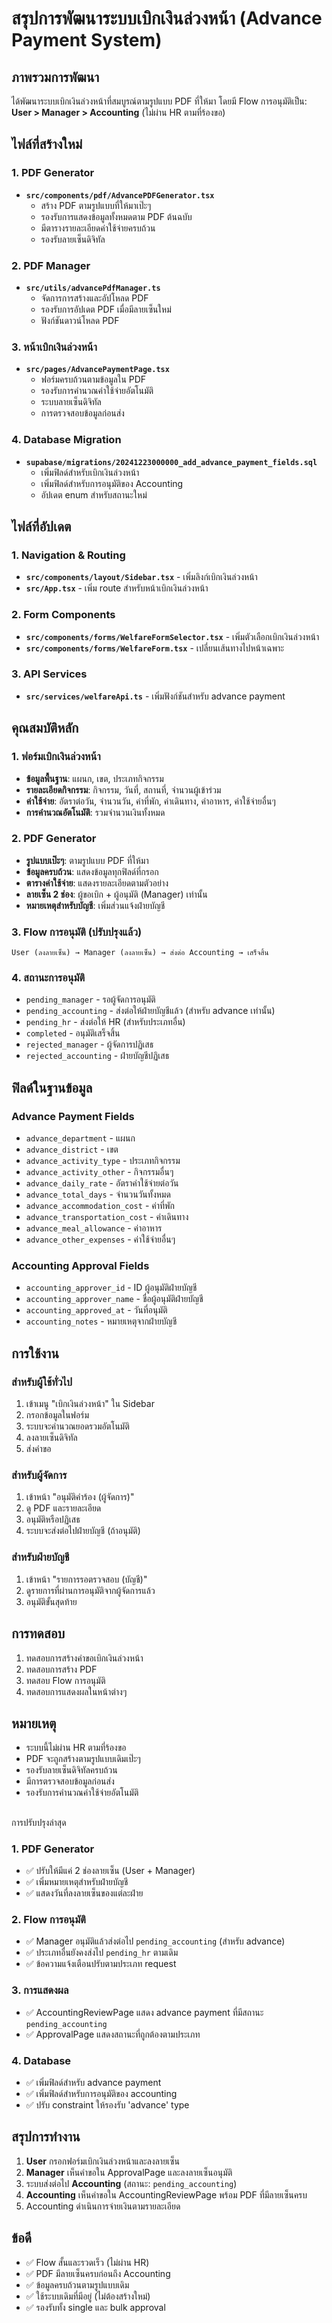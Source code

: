 # สรุปการพัฒนาระบบเบิกเงินล่วงหน้า (Advance Payment System)

## ภาพรวมการพัฒนา
ได้พัฒนาระบบเบิกเงินล่วงหน้าที่สมบูรณ์ตามรูปแบบ PDF ที่ให้มา โดยมี Flow การอนุมัติเป็น: **User > Manager > Accounting** (ไม่ผ่าน HR ตามที่ร้องขอ)

## ไฟล์ที่สร้างใหม่

### 1. PDF Generator
- **`src/components/pdf/AdvancePDFGenerator.tsx`**
  - สร้าง PDF ตามรูปแบบที่ให้มาเป๊ะๆ
  - รองรับการแสดงข้อมูลทั้งหมดตาม PDF ต้นฉบับ
  - มีตารางรายละเอียดค่าใช้จ่ายครบถ้วน
  - รองรับลายเซ็นดิจิทัล

### 2. PDF Manager
- **`src/utils/advancePdfManager.ts`**
  - จัดการการสร้างและอัปโหลด PDF
  - รองรับการอัปเดต PDF เมื่อมีลายเซ็นใหม่
  - ฟังก์ชันดาวน์โหลด PDF

### 3. หน้าเบิกเงินล่วงหน้า
- **`src/pages/AdvancePaymentPage.tsx`**
  - ฟอร์มครบถ้วนตามข้อมูลใน PDF
  - รองรับการคำนวณค่าใช้จ่ายอัตโนมัติ
  - ระบบลายเซ็นดิจิทัล
  - การตรวจสอบข้อมูลก่อนส่ง

### 4. Database Migration
- **`supabase/migrations/20241223000000_add_advance_payment_fields.sql`**
  - เพิ่มฟิลด์สำหรับเบิกเงินล่วงหน้า
  - เพิ่มฟิลด์สำหรับการอนุมัติของ Accounting
  - อัปเดต enum สำหรับสถานะใหม่

## ไฟล์ที่อัปเดต

### 1. Navigation & Routing
- **`src/components/layout/Sidebar.tsx`** - เพิ่มลิงก์เบิกเงินล่วงหน้า
- **`src/App.tsx`** - เพิ่ม route สำหรับหน้าเบิกเงินล่วงหน้า

### 2. Form Components
- **`src/components/forms/WelfareFormSelector.tsx`** - เพิ่มตัวเลือกเบิกเงินล่วงหน้า
- **`src/components/forms/WelfareForm.tsx`** - เปลี่ยนเส้นทางไปหน้าเฉพาะ

### 3. API Services
- **`src/services/welfareApi.ts`** - เพิ่มฟังก์ชันสำหรับ advance payment

## คุณสมบัติหลัก

### 1. ฟอร์มเบิกเงินล่วงหน้า
- **ข้อมูลพื้นฐาน**: แผนก, เขต, ประเภทกิจกรรม
- **รายละเอียดกิจกรรม**: กิจกรรม, วันที่, สถานที่, จำนวนผู้เข้าร่วม
- **ค่าใช้จ่าย**: อัตราต่อวัน, จำนวนวัน, ค่าที่พัก, ค่าเดินทาง, ค่าอาหาร, ค่าใช้จ่ายอื่นๆ
- **การคำนวณอัตโนมัติ**: รวมจำนวนเงินทั้งหมด

### 2. PDF Generator
- **รูปแบบเป๊ะๆ**: ตามรูปแบบ PDF ที่ให้มา
- **ข้อมูลครบถ้วน**: แสดงข้อมูลทุกฟิลด์ที่กรอก
- **ตารางค่าใช้จ่าย**: แสดงรายละเอียดตามตัวอย่าง
- **ลายเซ็น 2 ช่อง**: ผู้ขอเบิก + ผู้อนุมัติ (Manager) เท่านั้น
- **หมายเหตุสำหรับบัญชี**: เพิ่มส่วนแจ้งฝ่ายบัญชี

### 3. Flow การอนุมัติ (ปรับปรุงแล้ว)
```
User (ลงลายเซ็น) → Manager (ลงลายเซ็น) → ส่งต่อ Accounting → เสร็จสิ้น
```

### 4. สถานะการอนุมัติ
- `pending_manager` - รอผู้จัดการอนุมัติ
- `pending_accounting` - ส่งต่อให้ฝ่ายบัญชีแล้ว (สำหรับ advance เท่านั้น)
- `pending_hr` - ส่งต่อให้ HR (สำหรับประเภทอื่น)
- `completed` - อนุมัติเสร็จสิ้น
- `rejected_manager` - ผู้จัดการปฏิเสธ
- `rejected_accounting` - ฝ่ายบัญชีปฏิเสธ

## ฟิลด์ในฐานข้อมูล

### Advance Payment Fields
- `advance_department` - แผนก
- `advance_district` - เขต
- `advance_activity_type` - ประเภทกิจกรรม
- `advance_activity_other` - กิจกรรมอื่นๆ
- `advance_daily_rate` - อัตราค่าใช้จ่ายต่อวัน
- `advance_total_days` - จำนวนวันทั้งหมด
- `advance_accommodation_cost` - ค่าที่พัก
- `advance_transportation_cost` - ค่าเดินทาง
- `advance_meal_allowance` - ค่าอาหาร
- `advance_other_expenses` - ค่าใช้จ่ายอื่นๆ

### Accounting Approval Fields
- `accounting_approver_id` - ID ผู้อนุมัติฝ่ายบัญชี
- `accounting_approver_name` - ชื่อผู้อนุมัติฝ่ายบัญชี
- `accounting_approved_at` - วันที่อนุมัติ
- `accounting_notes` - หมายเหตุจากฝ่ายบัญชี

## การใช้งาน

### สำหรับผู้ใช้ทั่วไป
1. เข้าเมนู "เบิกเงินล่วงหน้า" ใน Sidebar
2. กรอกข้อมูลในฟอร์ม
3. ระบบจะคำนวณยอดรวมอัตโนมัติ
4. ลงลายเซ็นดิจิทัล
5. ส่งคำขอ

### สำหรับผู้จัดการ
1. เข้าหน้า "อนุมัติคำร้อง (ผู้จัดการ)"
2. ดู PDF และรายละเอียด
3. อนุมัติหรือปฏิเสธ
4. ระบบจะส่งต่อไปฝ่ายบัญชี (ถ้าอนุมัติ)

### สำหรับฝ่ายบัญชี
1. เข้าหน้า "รายการรอตรวจสอบ (บัญชี)"
2. ดูรายการที่ผ่านการอนุมัติจากผู้จัดการแล้ว
3. อนุมัติขั้นสุดท้าย

## การทดสอบ
1. ทดสอบการสร้างคำขอเบิกเงินล่วงหน้า
2. ทดสอบการสร้าง PDF
3. ทดสอบ Flow การอนุมัติ
4. ทดสอบการแสดงผลในหน้าต่างๆ

## หมายเหตุ
- ระบบนี้ไม่ผ่าน HR ตามที่ร้องขอ
- PDF จะถูกสร้างตามรูปแบบเดิมเป๊ะๆ
- รองรับลายเซ็นดิจิทัลครบถ้วน
- มีการตรวจสอบข้อมูลก่อนส่ง
- รองรับการคำนวณค่าใช้จ่ายอัตโนมัติ
## 
การปรับปรุงล่าสุด

### 1. PDF Generator
- ✅ ปรับให้มีแค่ 2 ช่องลายเซ็น (User + Manager)
- ✅ เพิ่มหมายเหตุสำหรับฝ่ายบัญชี
- ✅ แสดงวันที่ลงลายเซ็นของแต่ละฝ่าย

### 2. Flow การอนุมัติ
- ✅ Manager อนุมัติแล้วส่งต่อไป `pending_accounting` (สำหรับ advance)
- ✅ ประเภทอื่นยังคงส่งไป `pending_hr` ตามเดิม
- ✅ ข้อความแจ้งเตือนปรับตามประเภท request

### 3. การแสดงผล
- ✅ AccountingReviewPage แสดง advance payment ที่มีสถานะ `pending_accounting`
- ✅ ApprovalPage แสดงสถานะที่ถูกต้องตามประเภท

### 4. Database
- ✅ เพิ่มฟิลด์สำหรับ advance payment
- ✅ เพิ่มฟิลด์สำหรับการอนุมัติของ accounting
- ✅ ปรับ constraint ให้รองรับ 'advance' type

## สรุปการทำงาน

1. **User** กรอกฟอร์มเบิกเงินล่วงหน้าและลงลายเซ็น
2. **Manager** เห็นคำขอใน ApprovalPage และลงลายเซ็นอนุมัติ
3. ระบบส่งต่อไป **Accounting** (สถานะ: `pending_accounting`)
4. **Accounting** เห็นคำขอใน AccountingReviewPage พร้อม PDF ที่มีลายเซ็นครบ
5. Accounting ดำเนินการจ่ายเงินตามรายละเอียด

## ข้อดี
- ✅ Flow สั้นและรวดเร็ว (ไม่ผ่าน HR)
- ✅ PDF มีลายเซ็นครบก่อนถึง Accounting
- ✅ ข้อมูลครบถ้วนตามรูปแบบเดิม
- ✅ ใช้ระบบเดิมที่มีอยู่ (ไม่ต้องสร้างใหม่)
- ✅ รองรับทั้ง single และ bulk approval